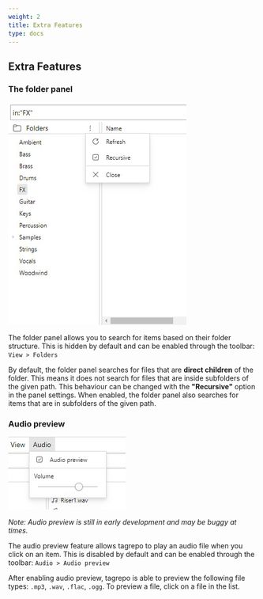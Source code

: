 ```yaml
---
weight: 2
title: Extra Features
type: docs
---
```


## Extra Features

### The folder panel

![Screenshot of the folder panel in tagquery](manual-folder-panel.jpg)

The folder panel allows you to search for items based on their folder structure. This is hidden by default and can be enabled through the toolbar: `View > Folders`

By default, the folder panel searches for files that are **direct children** of the folder. This means it does not search for files that are inside subfolders of the given path. This behaviour can be changed with the **"Recursive"** option in the panel settings. When enabled, the folder panel also searches for items that are in subfolders of the given path.

### Audio preview

![Screenshot of the audio toolbar in tagquery](manual-audio-preview.jpg)

_Note: Audio preview is still in early development and may be buggy at times._

The audio preview feature allows tagrepo to play an audio file when you click on an item. This is disabled by default and can be enabled through the toolbar: `Audio > Audio preview`

After enabling audio preview, tagrepo is able to preview the following file types: `.mp3`, `.wav`, `.flac`, `.ogg`. To preview a file, click on a file in the list.
